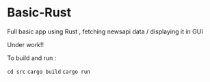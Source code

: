 # Basic-Rust
Full basic app using Rust , fetching newsapi data / displaying it in GUI 
 
Under work!!

To build and run :

``cd src``
``cargo build``
``cargo run``
